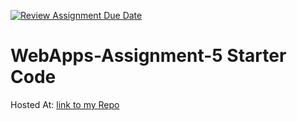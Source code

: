 [![Review Assignment Due Date](https://classroom.github.com/assets/deadline-readme-button-24ddc0f5d75046c5622901739e7c5dd533143b0c8e959d652212380cedb1ea36.svg)](https://classroom.github.com/a/7kKA03Up)
# WebApps-Assignment-5 Starter Code

Hosted At: [link to my Repo](https://44-563-webapps-f23.github.io/44563-webapps-f23-assignment5-S564568/cities.html)

